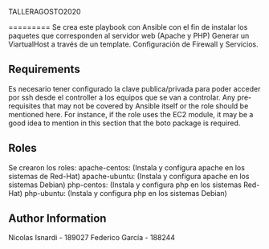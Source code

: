 TALLERAGOSTO2020	

=========
Se crea este playbook con Ansible con el fin de instalar los paquetes que corresponden al servidor web (Apache y PHP)
Generar un ViartualHost a través de un template.
Configuración de Firewall y Servicios.


Requirements
------------
Es necesario tener configurado la clave publica/privada para poder acceder por ssh desde el controller  a los equipos que se van a controlar. 
Any pre-requisites that may not be covered by Ansible itself or the role should be mentioned here. For instance, if the role uses the EC2 module, it may be a good idea to mention in this section that the boto package is required.

Roles 
--------------
Se crearon los roles:
apache-centos: (Instala y configura apache en los sistemas de Red-Hat)
apache-ubuntu: (Instala y configura apache en los sistemas Debian)
php-centos: (Instala y configura php en los sistemas Red-Hat)
php-ubuntu: (Instala y configura php en los sistemas Debian)

Author Information
------------------

Nicolas Isnardi - 189027
Federico García - 188244
